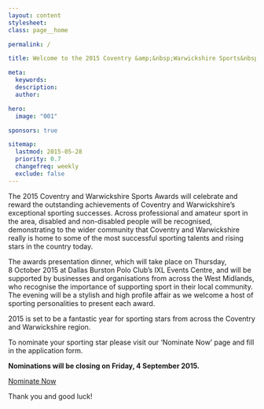 ```yaml
---
layout: content
stylesheet:
class: page__home

permalink: /

title: Welcome to the 2015 Coventry &amp;&nbsp;Warwickshire Sports&nbsp;Awards!

meta:
  keywords:
  description:
  author:

hero:
  image: "001"

sponsors: true

sitemap:
  lastmod: 2015-05-28
  priority: 0.7
  changefreq: weekly
  exclude: false
---
```


The&nbsp;2015 Coventry and Warwickshire Sports Awards will celebrate and reward the outstanding achievements of Coventry and Warwickshire&rsquo;s exceptional sporting&nbsp;successes. Across&nbsp;professional and amateur sport in the area, disabled and non-disabled people will be recognised, demonstrating to the wider community that Coventry and Warwickshire really is&nbsp;home to&nbsp;some of&nbsp;the most successful sporting talents and rising stars in&nbsp;the country&nbsp;today.

The awards presentation dinner, which will take place on Thursday, 8&nbsp;October&nbsp;2015 at&nbsp;Dallas&nbsp;Burston&nbsp;Polo&nbsp;Club&rsquo;s IXL&nbsp;Events&nbsp;Centre, and will be supported by businesses and organisations from across the West Midlands, who recognise the importance of&nbsp;supporting sport in&nbsp;their local community. The&nbsp;evening will be a stylish and high profile affair as we welcome a&nbsp;host of sporting personalities to present each&nbsp;award.

2015 is set to be a fantastic year for sporting stars from across the Coventry and&nbsp;Warwickshire&nbsp;region.

To nominate your sporting star please visit our &lsquo;Nominate Now&rsquo; page and fill in the application&nbsp;form.

**Nominations will be closing on Friday, 4&nbsp;September&nbsp;2015.**

<a href="{{ site.url }}/nominate/" class="btn btn--primary btn__large btn__half" title="Nominate Now">Nominate Now</a>

Thank you and good luck!

